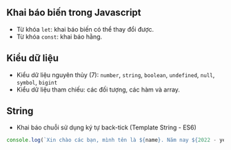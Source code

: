 ## Khai báo biến trong Javascript
- Từ khóa `let`: khai báo biến có thể thay đổi được.
- Từ khóa `const`: khai báo hằng.
## Kiểu dữ liệu
- Kiểu dữ liệu nguyên thủy (7): `number`, `string`, `boolean`, `undefined`, `null`, `symbol`, `bigint`
- Kiểu dữ liệu tham chiếu: các đối tượng, các hàm và array.
## String
- Khai báo chuỗi sử dụng ký tự back-tick (Template String - ES6)
```javascript
console.log(`Xin chào các bạn, mình tên là ${name}. Năm nay ${2022 - year} tuổi`);
```